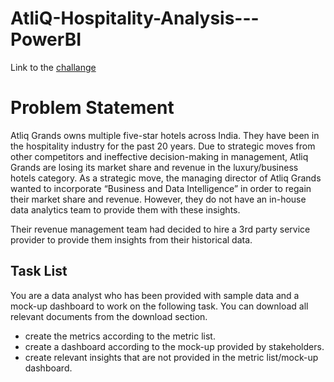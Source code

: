 # AtliQ-Hospitality-Analysis---PowerBI
Link to the [challange](https://codebasics.io/challenge/codebasics-resume-project-challenge)
# Problem Statement

Atliq Grands owns multiple five-star hotels across India. They have been in the hospitality industry for the past 20 years. Due to strategic moves from other competitors and ineffective decision-making in management, Atliq Grands are losing its market share and revenue in the luxury/business hotels category. As a strategic move, the managing director of Atliq Grands wanted to incorporate “Business and Data Intelligence” in order to regain their market share and revenue. However, they do not have an in-house data analytics team to provide them with these insights.

Their revenue management team had decided to hire a 3rd party service provider to provide them insights from their historical data.

## Task List
You are a data analyst who has been provided with sample data and a mock-up dashboard to work on the following task. 
You can download all relevant documents from the download section.

   * create the metrics according to the metric list.
   * create a dashboard according to the mock-up provided by stakeholders.
   * create relevant insights that are not provided in the metric list/mock-up dashboard.
